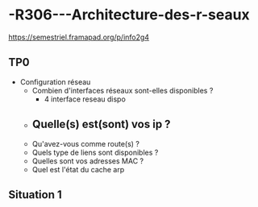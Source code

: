 # -R306---Architecture-des-r-seaux
https://semestriel.framapad.org/p/info2g4
## TP0
- Configuration réseau
    - Combien d'interfaces réseaux sont-elles disponibles ?
      - 4 interface reseau dispo
    - Quelle(s) est(sont) vos ip ?
      - 
    - Qu'avez-vous comme route(s) ?
    - Quels type de liens sont disponibles ?
    - Quelles sont vos adresses MAC ?
    - Quel est l'état du cache arp
 
## Situation 1
